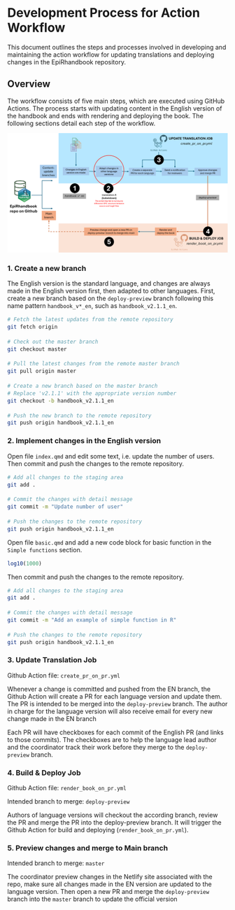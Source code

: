 # Development Process for Action Workflow
This document outlines the steps and processes involved in developing and maintaining the action workflow for updating translations and deploying changes in the EpiRhandbook repository.

## Overview
The workflow consists of five main steps, which are executed using GitHub Actions. The process starts with updating content in the English version of the handbook and ends with rendering and deploying the book. The following sections detail each step of the workflow.

![Workflow description](Workflow.png)




### 1. Create a new branch

The English version is the standard language, and changes are always made in the English version first, then adapted to other languages.  First, create a new branch based on the `deploy-preview` branch following this name pattern `handbook_v*_en`, such as `handbook_v2.1.1_en`. 

```sh
# Fetch the latest updates from the remote repository
git fetch origin

# Check out the master branch
git checkout master

# Pull the latest changes from the remote master branch
git pull origin master

# Create a new branch based on the master branch
# Replace 'v2.1.1' with the appropriate version number
git checkout -b handbook_v2.1.1_en

# Push the new branch to the remote repository
git push origin handbook_v2.1.1_en
```

### 2. Implement changes in the English version

Open file `index.qmd` and edit some text, i.e. update the number of users. Then commit and push the changes to the remote repository.

```sh
# Add all changes to the staging area
git add .

# Commit the changes with detail message
git commit -m "Update number of user"

# Push the changes to the remote repository
git push origin handbook_v2.1.1_en

```

Open file `basic.qmd` and add a new code block for basic function in the `Simple functions` section. 

```r
log10(1000)
```

Then commit and push the changes to the remote repository.

```sh
# Add all changes to the staging area
git add .

# Commit the changes with detail message
git commit -m "Add an example of simple function in R"

# Push the changes to the remote repository
git push origin handbook_v2.1.1_en

```

### 3. Update Translation Job

Github Action file: `create_pr_on_pr.yml`

Whenever a change is committed and pushed from the EN branch, the Github Action will create a PR for each language version and update them. The PR is intended to be merged into the `deploy-preview` branch. The author in charge for the language version will also receive email for every new change made in the EN branch

Each PR will have checkboxes for each commit of the English PR (and links to those commits). The checkboxes are to help the language lead author and the coordinator track their work before they merge to the `deploy-preview` branch.

### 4. Build & Deploy Job

Github Action file: `render_book_on_pr.yml`

Intended branch to merge: `deploy-preview`

Authors of language versions will checkout the according branch, review the PR and merge the PR into the deploy-preview branch. It will trigger the Github Action for build and deploying (`render_book_on_pr.yml`).

### 5. Preview changes and merge to Main branch

Intended branch to merge: `master`

The coordinator preview changes in the Netlify site associated with the repo, make sure all changes made in the EN version are updated to the language version. Then open a new PR and merge the `deploy-preview` branch into the `master` branch to update the official version

